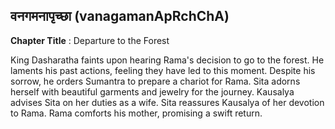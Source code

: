 ## वनगमनापृच्छा (vanagamanApRchChA)
**Chapter Title** : Departure to the Forest

King Dasharatha faints upon hearing Rama's decision to go to the forest. He laments his past actions, feeling they have led to this moment. Despite his sorrow, he orders Sumantra to prepare a chariot for Rama. Sita adorns herself with beautiful garments and jewelry for the journey. Kausalya advises Sita on her duties as a wife. Sita reassures Kausalya of her devotion to Rama. Rama comforts his mother, promising a swift return.